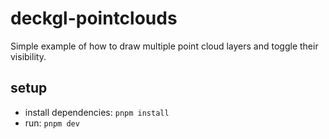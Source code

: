 # deckgl-pointclouds

Simple example of how to draw multiple point cloud layers and toggle their visibility.

## setup

- install dependencies: `pnpm install`
- run: `pnpm dev`
